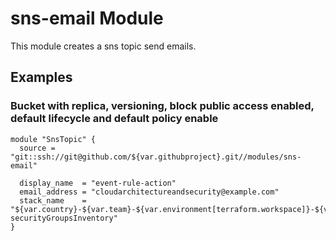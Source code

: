 # sns-email Module

This module creates a sns topic send emails.

## Examples

### Bucket with replica, versioning, block public access enabled, default lifecycle and default policy enable

```
module "SnsTopic" {
  source = "git::ssh://git@github.com/${var.githubproject}.git//modules/sns-email"

  display_name  = "event-rule-action"
  email_address = "cloudarchitectureandsecurity@example.com"
  stack_name    = "${var.country}-${var.team}-${var.environment[terraform.workspace]}-${var.service}-securityGroupsInventory"
}

```
